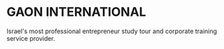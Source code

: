 # GAON INTERNATIONAL

Israel's most professional entrepreneur study tour and corporate training service provider.

